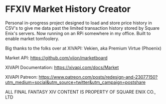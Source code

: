 # FFXIV Market History Creator
Personal in-progress project designed to load and store price history in CSV's to give me data past the limited transaction history stored by Square Enix's servers. Now running on an RPi somewhere in my office.
Built to enable market tomfoolery.

Big thanks to the folks over at XIVAPI: Vekien, aka Premium Virtue (Phoenix)

Market API:
https://github.com/viion/marketboard

XIVAPI Documentation: 
https://xivapi.com/docs/Market

XIVAPI Patreon:
https://www.patreon.com/posts/redesign-and-23077150?utm_medium=social&utm_source=twitter&utm_campaign=postshare
























ALL FINAL FANTASY XIV CONTENT IS PROPERTY OF SQUARE ENIX CO., LTD
